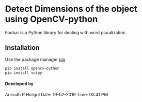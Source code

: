 # Detect Dimensions of the object using OpenCV-python


Foobar is a Python library for dealing with word pluralization.

## Installation

Use the package manager [pip](https://pip.pypa.io/en/stable/)

```bash
pip install opencv-python
pip install scipy
```

#### Developed by 
Anirudh R Huilgol 
Date: 
19-02-2019
Time:
03:41 PM
